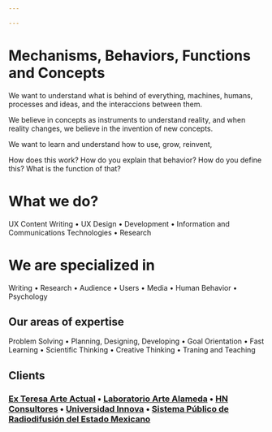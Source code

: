```yaml
---

---
```

# Mechanisms, Behaviors, Functions and Concepts

We want to understand what is behind of everything, machines, humans, processes and ideas, and the interaccions between them.

We believe in concepts as instruments to understand reality, and when reality changes, we believe in the invention of new concepts.

We want to learn and understand how to use, grow, reinvent,

How does this work? How do you explain that behavior? How do you define this? What is the function of that?

# What we do?

UX Content Writing • UX Design • Development • Information and Communications Technologies • Research

# We are specialized in

Writing • Research • Audience • Users • Media • Human Behavior • Psychology

## Our areas of expertise

Problem Solving • Planning, Designing, Developing • Goal Orientation • Fast Learning • Scientific Thinking • Creative Thinking • Traning and Teaching

## Clients

### [Ex Teresa Arte Actual](http://www.exteresa.bellasartes.gob.mx/)  • [Laboratorio Arte Alameda](http://www.artealameda.bellasartes.gob.mx/) • [HN Consultores](https://hnconsultores.com) • [Universidad Innova](https://innova.edu.mx) • [Sistema Público de Radiodifusión del Estado Mexicano](http://www.spr.gob.mx/)